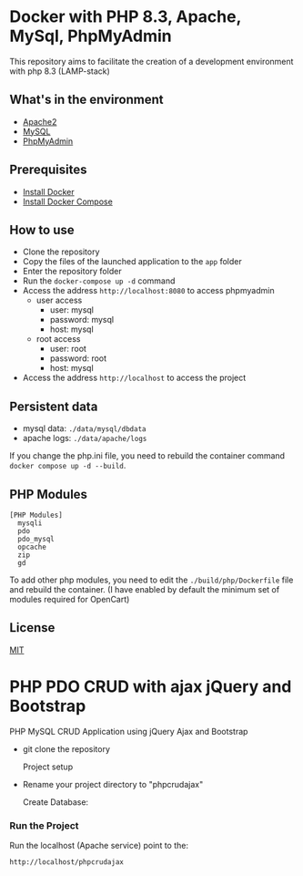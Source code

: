 # Docker with PHP 8.3, Apache, MySql, PhpMyAdmin

This repository aims to facilitate the creation of a development environment with php 8.3 (LAMP-stack)

## What's in the environment

- [Apache2](https://httpd.apache.org/)
- [MySQL](https://www.mysql.com/)
- [PhpMyAdmin](https://www.phpmyadmin.net/)

## Prerequisites

- [Install Docker](https://docs.docker.com/install/)
- [Install Docker Compose](https://docs.docker.com/compose/install/)

## How to use

- Clone the repository
- Copy the files of the launched application to the `app` folder
- Enter the repository folder
- Run the `docker-compose up -d` command
- Access the address `http://localhost:8080` to access phpmyadmin
  - user access
    - user: mysql
    - password: mysql
    - host: mysql
  - root access
    - user: root
    - password: root
    - host: mysql
- Access the address `http://localhost` to access the project

## Persistent data

- mysql data: `./data/mysql/dbdata`
- apache logs: `./data/apache/logs`


If you change the php.ini file, you need to rebuild the container command `docker compose up -d --build`.

## PHP Modules

```
[PHP Modules]
  mysqli
  pdo
  pdo_mysql
  opcache
  zip
  gd
```

To add other php modules, you need to edit the `./build/php/Dockerfile` file and rebuild the container.
(I have enabled by default the minimum set of modules required for OpenCart)

## License

[MIT](https://opensource.org/licenses/MIT)

# PHP PDO CRUD with ajax jQuery and Bootstrap

PHP MySQL CRUD Application using jQuery Ajax and Bootstrap

- git clone the repository

  Project setup
- Rename your project directory to "phpcrudajax"

  Create Database:


### Run the Project

Run the localhost (Apache service)
point to the:

```sh
http://localhost/phpcrudajax

```

